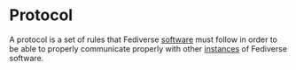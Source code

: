 # Protocol

A protocol is a set of rules that Fediverse [software](/docs/glossary/software) must follow in order to be able to properly communicate properly with other [instances](/docs/glossary/instance) of Fediverse software.